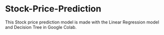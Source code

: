 # Stock-Price-Prediction
This Stock price prediction model is made with the Linear Regression model and Decision Tree in Google Colab.

